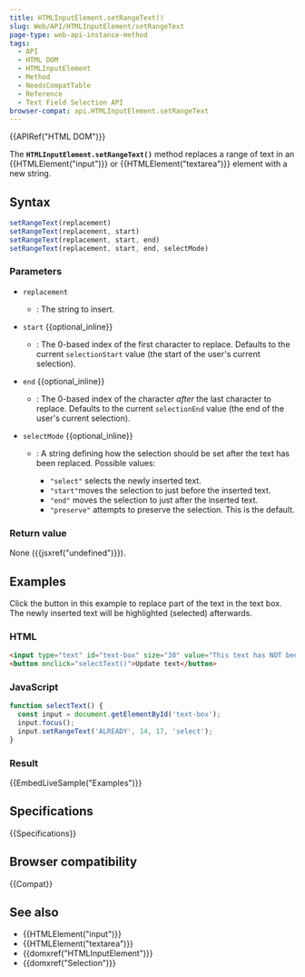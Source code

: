 ```yaml
---
title: HTMLInputElement.setRangeText()
slug: Web/API/HTMLInputElement/setRangeText
page-type: web-api-instance-method
tags:
  - API
  - HTML DOM
  - HTMLInputElement
  - Method
  - NeedsCompatTable
  - Reference
  - Text Field Selection API
browser-compat: api.HTMLInputElement.setRangeText
---
```


{{APIRef("HTML DOM")}}

The **`HTMLInputElement.setRangeText()`** method replaces a
range of text in an {{HTMLElement("input")}} or {{HTMLElement("textarea")}} element with
a new string.

## Syntax

```js
setRangeText(replacement)
setRangeText(replacement, start)
setRangeText(replacement, start, end)
setRangeText(replacement, start, end, selectMode)
```

### Parameters

- `replacement`
  - : The string to insert.
- `start` {{optional_inline}}
  - : The 0-based index of the first character to replace. Defaults to the current
    `selectionStart` value (the start of the user's current selection).
- `end` {{optional_inline}}
  - : The 0-based index of the character _after_ the last character to replace.
    Defaults to the current `selectionEnd` value (the end of the user's current
    selection).
- `selectMode` {{optional_inline}}

  - : A string defining how the selection should be set after the text has been replaced.
    Possible values:

    - `"select"` selects the newly inserted text.
    - `"start"`moves the selection to just before the inserted text.
    - `"end"` moves the selection to just after the inserted text.
    - `"preserve"` attempts to preserve the selection. This is the default.

### Return value

None ({{jsxref("undefined")}}).

## Examples

Click the button in this example to replace part of the text in the text box. The newly
inserted text will be highlighted (selected) afterwards.

### HTML

```html
<input type="text" id="text-box" size="30" value="This text has NOT been updated.">
<button onclick="selectText()">Update text</button>
```

### JavaScript

```js
function selectText() {
  const input = document.getElementById('text-box');
  input.focus();
  input.setRangeText('ALREADY', 14, 17, 'select');
}
```

### Result

{{EmbedLiveSample("Examples")}}

## Specifications

{{Specifications}}

## Browser compatibility

{{Compat}}

## See also

- {{HTMLElement("input")}}
- {{HTMLElement("textarea")}}
- {{domxref("HTMLInputElement")}}
- {{domxref("Selection")}}
